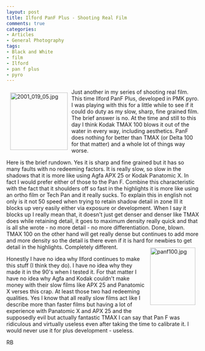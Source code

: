 ```yaml
---
layout: post
title: Ilford PanF Plus - Shooting Real Film
comments: true
categories:
- Articles
- General Photography
tags:
- Black and White
- film
- Ilford
- pan f plus
- pyro
---
```

<a rel="lightbox" href="/wp-content/uploads/2009/10/2001_019_05.jpg"><img title="2001_019_05.jpg" src="/wp-content/uploads/2009/10/.thumbs/.2001_019_05.jpg" border="0" alt="2001_019_05.jpg" hspace="10" vspace="10" width="150" height="150" align="left" /></a>Just another in my series of shooting real film. This time Ilford PanF Plus, developed in PMK pyro. I was playing with this for a little while to see if it could do duty as my slow, sharp, fine grained film. The brief answer is no. At the time and still to this day I think Kodak TMAX 100 blows it out of the water in every way, including aesthetics. PanF does nothing for better than TMAX (or Delta 100 for that matter) and a whole lot of things way worse.

Here is the brief rundown. Yes it is sharp and fine grained but it has so many faults with no redeeming factors. It is really slow, so slow in the shadows that it is more like using Agfa APX 25 or Kodak Panatomic X. In fact I would prefer either of those to the Pan F. Combine this characteristic with the fact that it shoulders off so fast in the highlights it is more like using an ortho film or Tech Pan and it really sucks. To explain this in english not only is it not 50 speed when trying to retain shadow detail in zone III it blocks up very easily either via exposure or development. When I say it blocks up I really mean that, it doesn't just get denser and denser like TMAX does while retaining detail, it goes to maximum density really quick and that is all she wrote - no more detail - no more differentiation. Done, blown. TMAX 100 on the other hand will get really dense but continues to add more and more density so the detail is there even if it is hard for newbies to get detail in the highlights. Completely different.<a rel="lightbox" href="/wp-content/uploads/2009/10/panf100.jpg"><img title="panf100.jpg" src="/wp-content/uploads/2009/10/.thumbs/.panf100.jpg" border="0" alt="panf100.jpg" hspace="10" vspace="10" width="118" height="150" align="right" /></a>

Honestly I have no idea why Ilford continues to make this stuff (I think they do). I have no idea why they made it in the 90's when I tested it. For that matter I have no idea why Agfa and Kodak couldn't make money with their slow films like APX 25 and Panatomic X verses this crap. At least those two had redeeming qualities. Yes I know that all really slow films act like I describe more than faster films but having a lot of experience with Panatomic X and APX 25 and the supposedly evil but actually fantastic TMAX I can say that Pan F was ridiculous and virtually useless even after taking the time to calibrate it. I would never use it for plus development - useless.

RB